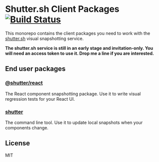 # Shutter.sh Client Packages [![Build Status](https://travis-ci.org/andywer/shutter.svg?branch=master)](https://travis-ci.org/andywer/shutter)

This monorepo contains the client packages you need to work with the [shutter.sh](https://shutter.sh/) visual snapshotting service.

**The shutter.sh service is still in an early stage and invitation-only. You will need an access token to use it. Drop me a line if you are interested.**


## End user packages

### [@shutter/react](./packages/react/README.md)

The React component snapshotting package. Use it to write visual regression tests for your React UI.

### [shutter](./packages/shutter/README.md)

The command line tool. Use it to update local snapshots when your components change.


## License

MIT
